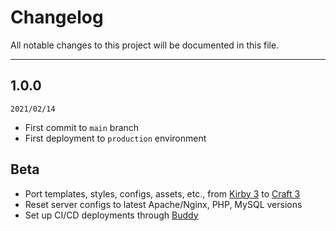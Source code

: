 # Changelog

All notable changes to this project will be documented in this file.

---

## 1.0.0
`2021/02/14`
- First commit to `main` branch
- First deployment to `production` environment

## Beta
- Port templates, styles, configs, assets, etc., from [Kirby 3](https://github.com/OneMohrTime/recipes-kirby) to [Craft 3](./)
- Reset server configs to latest Apache/Nginx, PHP, MySQL versions
- Set up CI/CD deployments through [Buddy](https://buddy.works/)
